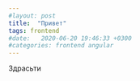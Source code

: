 ```yaml
---
#layout: post
title:  "Привет"
tags: frontend
#date:   2020-06-20 19:46:33 +0300
#categories: frontend angular
---
```


Здрасьти